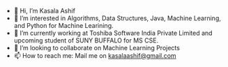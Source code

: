 - 👋 Hi, I’m Kasala Ashif
- 👀 I’m interested in Algorithms, Data Structures, Java, Machine Learning, and Python for Machine Learining.
- 🌱 I’m currently working at Toshiba Software India Private Limited and upcoming student of SUNY BUFFALO for MS CSE.
- 💞️ I’m looking to collaborate on Machine Learning Projects
- 📫 How to reach me: Mail me on kasalaashif@gmail.com

<!---
kasalaashif/kasalaashif is a ✨ special ✨ repository because its `README.md` (this file) appears on your GitHub profile.
You can click the Preview link to take a look at your changes.
--->
